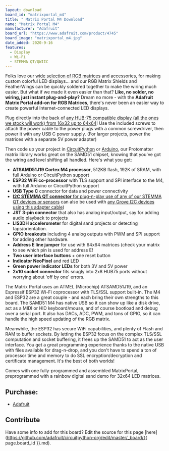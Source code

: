 ```yaml
---
layout: download
board_id: "matrixportal_m4"
title: " Matrix Portal M4 Download"
name: "Matrix Portal M4"
manufacturer: "Adafruit"
board_url: "https://www.adafruit.com/product/4745"
board_image: "matrixportal_m4.jpg"
date_added: 2020-9-16
features:
  - Display
  - Wi-Fi
  - STEMMA QT/QWIIC
---
```


Folks love our [wide selection of RGB matrices](https://www.adafruit.com/category/327) and accessories, for making custom colorful LED displays... and our RGB Matrix Shields and FeatherWings can be quickly soldered together to make the wiring much easier. But what if we made it even easier than that? **Like, no solder, no wiring, just instant plug-and-play?** Dream no more - with the **Adafruit Matrix Portal add-on for RGB Matrices**, there's never been an easier way to create powerful Internet-connected LED displays.

Plug directly into the back of [any HUB-75 compatible display (all the ones we stock will work) from 16x32 up to 64x64](https://www.adafruit.com/category/327)! Use the included screws to attach the power cable to the power plugs with a common screwdriver, then power it with any USB C power supply. (For larger projects, power the matrices with a separate 5V power adapter)

Then code up your project in [CircuitPython](https://learn.adafruit.com/rgb-led-matrices-matrix-panels-with-circuitpython) or [Arduino](https://learn.adafruit.com/adafruit-protomatter-rgb-matrix-library), our Protomatter matrix library works great on the SAMD51 chipset, knowing that you've got the wiring and level shifting all handled. Here's what you get:

 * **ATSAMD51J19 Cortex M4 processor**, 512KB flash, 192K of SRAM, with full Arduino or CircuitPython support
 * **ESP32 WiFi co-processor** with TLS support and SPI interface to the M4, with full Arduino or CircuitPython support
 * **USB Type C** connector for data and power connectivity
 * [**I2C STEMMA QT connector** for plug-n-play use of any of our STEMMA QT devices or sensors](https://www.adafruit.com/category/620) can also be used with [any Grove I2C devices using this adapter cable](https://www.adafruit.com/product/4528))
 * **JST 3-pin connector** that also has analog input/output, say for adding audio playback to projects
 * **LIS3DH accelerometer** for digital sand projects or detecting taps/orientation.
 * **GPIO breakouts** including 4 analog outputs with PWM and SPI support for adding other hardware.
 * **Address E line jumper** for use with 64x64 matrices (check your matrix to see which pin is used for address E!
 * **Two user interface buttons** + one reset button
 * **Indicator NeoPixel** and red LED
 * **Green power indicator LEDs** for both 3V and 5V power
 * **2x10 socket connector** fits snugly into 2x8 HUB75 ports without worrying about 'off by one' errors.

The Matrix Portal uses an ATMEL (Microchip) ATSAMD51J19, and an Espressif ESP32 Wi-Fi coprocessor with TLS/SSL support built-in. The M4 and ESP32 are a great couple - and each bring their own strengths to this board. The SAMD51 M4 has native USB so it can show up like a disk drive, act as a MIDI or HID keyboard/mouse, and of course bootload and debug over a serial port. It also has DACs, ADC, PWM, and tons of GPIO, so it can handle the high speed updating of the RGB matrix.

Meanwhile, the ESP32 has secure WiFi capabilities, and plenty of Flash and RAM to buffer sockets. By letting the ESP32 focus on the complex TLS/SSL computation and socket buffering, it frees up the SAMD51 to act as the user interface. You get a great programming experience thanks to the native USB with files available for drag-n-drop, and you don't have to spend a ton of processor time and memory to do SSL encryption/decryption and certificate management. It's the best of both worlds!

Comes with one fully-programmed and assembled MatrixPortal, preprogrammed with a rainbow digital sand demo for 32x64 LED matrices.

## Purchase:

* [Adafruit](https://www.adafruit.com/product/4745)

## Contribute

Have some info to add for this board? Edit the source for this page [here](https://github.com/adafruit/circuitpython-org/edit/master/_board/{{ page.board_id }}.md).
